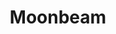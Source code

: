 ---
title: "Moonbeam"
permalink: /spells/moonbeam/
tags:
  - Spell
available_for:
  - Druid
level: "2nd Level"
school: "Evocation"
range: "120 ft"
area: "5 ft"
shape: "Cylinder"
comp:
  - V
  - S
  - M
material: "several seeds of any moonseed plant and a piece of opalescent feldspar."
duration: "Up to 1 minute"
concentration: true
attack: "CON Save"
effect: "Radiant"
description: |
  A silvery beam of pale light shines down in a 5-foot radius, 40-foot-high cylinder centered on a point within range. Until the spell ends, dim light fills the cylinder.

  When a creature enters the spell's area for the first time on a turn or starts its turn there, it is engulfed in ghostly flames that cause searing pain, and it must make a constitution saving throw. It takes 2d10 radiant damage on a failed save, or half as much damage on a successful one.

  A shapechanger makes its saving throw with disadvantage. If it fails, it also instantly reverts to its original form and can't assume a different form until it leaves the spell's light.

  On each of your turns after you cast this spell, you can use an action to move the beam 60 feet in any direction.

  **At higher levels.** When you cast this spell using a spell slot of 3rd level or higher, the damage increases by 1dl0 for each slot level above 2nd.
excerpt: "A silvery beam of pale light shines down in a 5-foot radius, 40-foot-high cylinder centered on a point within range."
source: "Basic Rules"
---